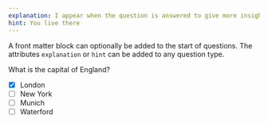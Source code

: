 ```yaml
---
explanation: I appear when the question is answered to give more insight into why the answer is as it is
hint: You live there
---
```


A front matter block can optionally be added to the start of questions. The attributes `explanation` or `hint` can be added to any question type.

What is the capital of England?

- [x] London
- [ ] New York
- [ ] Munich
- [ ] Waterford
